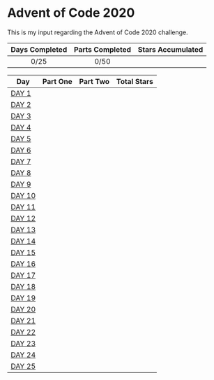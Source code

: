 # Advent of Code 2020
This is my input regarding the Advent of Code 2020 challenge.

| Days Completed | Parts Completed | Stars Accumulated |
| :------------: | :-------------: | :---------------: |
| 0/25           | 0/50            |  |

| Day                                             | Part One | Part Two | Total Stars   |
| ---------------------------------------------   | :------: | :------: | :-----------: |
| [DAY 1](https://adventofcode.com/2020/day/1)    |  |  |  |
| [DAY 2](https://adventofcode.com/2020/day/2)    |  |  |  |
| [DAY 3](https://adventofcode.com/2020/day/3)    |  |  |  |
| [DAY 4](https://adventofcode.com/2020/day/4)    |  |  |  |
| [DAY 5](https://adventofcode.com/2020/day/5)    |  |  |  |
| [DAY 6](https://adventofcode.com/2020/day/6)    |  |  |  |
| [DAY 7](https://adventofcode.com/2020/day/7)    |  |  |  |
| [DAY 8](https://adventofcode.com/2020/day/8)    |  |  |  |
| [DAY 9](https://adventofcode.com/2020/day/9)    |  |  |  |
| [DAY 10](https://adventofcode.com/2020/day/10)  |  |  |  |
| [DAY 11](https://adventofcode.com/2020/day/11)  |  |  |  |
| [DAY 12](https://adventofcode.com/2020/day/12)  |  |  |  |
| [DAY 13](https://adventofcode.com/2020/day/13)  |  |  |  |
| [DAY 14](https://adventofcode.com/2020/day/14)  |  |  |  |
| [DAY 15](https://adventofcode.com/2020/day/15)  |  |  |  |
| [DAY 16](https://adventofcode.com/2020/day/16)  |  |  |  |
| [DAY 17](https://adventofcode.com/2020/day/17)  |  |  |  |
| [DAY 18](https://adventofcode.com/2020/day/18)  |  |  |  |
| [DAY 19](https://adventofcode.com/2020/day/19)  |  |  |  |
| [DAY 20](https://adventofcode.com/2020/day/20)  |  |  |  |
| [DAY 21](https://adventofcode.com/2020/day/21)  |  |  |  |
| [DAY 22](https://adventofcode.com/2020/day/22)  |  |  |  |
| [DAY 23](https://adventofcode.com/2020/day/23)  |  |  |  |
| [DAY 24](https://adventofcode.com/2020/day/24)  |  |  |  |
| [DAY 25](https://adventofcode.com/2020/day/25)  |  |  |  |